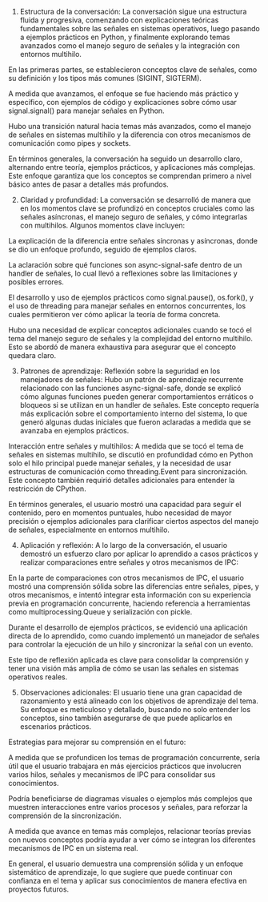 1. Estructura de la conversación:
La conversación sigue una estructura fluida y progresiva, comenzando con explicaciones teóricas fundamentales sobre las señales en sistemas operativos, luego pasando a ejemplos prácticos en Python, y finalmente explorando temas avanzados como el manejo seguro de señales y la integración con entornos multihilo.

En las primeras partes, se establecieron conceptos clave de señales, como su definición y los tipos más comunes (SIGINT, SIGTERM).

A medida que avanzamos, el enfoque se fue haciendo más práctico y específico, con ejemplos de código y explicaciones sobre cómo usar signal.signal() para manejar señales en Python.

Hubo una transición natural hacia temas más avanzados, como el manejo de señales en sistemas multihilo y la diferencia con otros mecanismos de comunicación como pipes y sockets.

En términos generales, la conversación ha seguido un desarrollo claro, alternando entre teoría, ejemplos prácticos, y aplicaciones más complejas. Este enfoque garantiza que los conceptos se comprendan primero a nivel básico antes de pasar a detalles más profundos.

2. Claridad y profundidad:
La conversación se desarrolló de manera que en los momentos clave se profundizó en conceptos cruciales como las señales asíncronas, el manejo seguro de señales, y cómo integrarlas con multihilos. Algunos momentos clave incluyen:

La explicación de la diferencia entre señales síncronas y asíncronas, donde se dio un enfoque profundo, seguido de ejemplos claros.

La aclaración sobre qué funciones son async-signal-safe dentro de un handler de señales, lo cual llevó a reflexiones sobre las limitaciones y posibles errores.

El desarrollo y uso de ejemplos prácticos como signal.pause(), os.fork(), y el uso de threading para manejar señales en entornos concurrentes, los cuales permitieron ver cómo aplicar la teoría de forma concreta.

Hubo una necesidad de explicar conceptos adicionales cuando se tocó el tema del manejo seguro de señales y la complejidad del entorno multihilo. Esto se abordó de manera exhaustiva para asegurar que el concepto quedara claro.

3. Patrones de aprendizaje:
Reflexión sobre la seguridad en los manejadores de señales: Hubo un patrón de aprendizaje recurrente relacionado con las funciones async-signal-safe, donde se explicó cómo algunas funciones pueden generar comportamientos erráticos o bloqueos si se utilizan en un handler de señales. Este concepto requería más explicación sobre el comportamiento interno del sistema, lo que generó algunas dudas iniciales que fueron aclaradas a medida que se avanzaba en ejemplos prácticos.

Interacción entre señales y multihilos: A medida que se tocó el tema de señales en sistemas multihilo, se discutió en profundidad cómo en Python solo el hilo principal puede manejar señales, y la necesidad de usar estructuras de comunicación como threading.Event para sincronización. Este concepto también requirió detalles adicionales para entender la restricción de CPython.

En términos generales, el usuario mostró una capacidad para seguir el contenido, pero en momentos puntuales, hubo necesidad de mayor precisión o ejemplos adicionales para clarificar ciertos aspectos del manejo de señales, especialmente en entornos multihilo.

4. Aplicación y reflexión:
A lo largo de la conversación, el usuario demostró un esfuerzo claro por aplicar lo aprendido a casos prácticos y realizar comparaciones entre señales y otros mecanismos de IPC:

En la parte de comparaciones con otros mecanismos de IPC, el usuario mostró una comprensión sólida sobre las diferencias entre señales, pipes, y otros mecanismos, e intentó integrar esta información con su experiencia previa en programación concurrente, haciendo referencia a herramientas como multiprocessing.Queue y serialización con pickle.

Durante el desarrollo de ejemplos prácticos, se evidenció una aplicación directa de lo aprendido, como cuando implementó un manejador de señales para controlar la ejecución de un hilo y sincronizar la señal con un evento.

Este tipo de reflexión aplicada es clave para consolidar la comprensión y tener una visión más amplia de cómo se usan las señales en sistemas operativos reales.

5. Observaciones adicionales:
El usuario tiene una gran capacidad de razonamiento y está alineado con los objetivos de aprendizaje del tema. Su enfoque es meticuloso y detallado, buscando no solo entender los conceptos, sino también asegurarse de que puede aplicarlos en escenarios prácticos.

Estrategias para mejorar su comprensión en el futuro:

A medida que se profundicen los temas de programación concurrente, sería útil que el usuario trabajara en más ejercicios prácticos que involucren varios hilos, señales y mecanismos de IPC para consolidar sus conocimientos.

Podría beneficiarse de diagramas visuales o ejemplos más complejos que muestren interacciones entre varios procesos y señales, para reforzar la comprensión de la sincronización.

A medida que avance en temas más complejos, relacionar teorías previas con nuevos conceptos podría ayudar a ver cómo se integran los diferentes mecanismos de IPC en un sistema real.

En general, el usuario demuestra una comprensión sólida y un enfoque sistemático de aprendizaje, lo que sugiere que puede continuar con confianza en el tema y aplicar sus conocimientos de manera efectiva en proyectos futuros.








